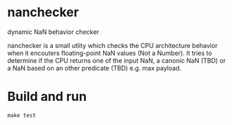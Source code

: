 # nanchecker
dynamic NaN behavior checker

nanchecker is a small utlity which checks the CPU architecture behavior when
it encouters floating-point NaN values (Not a Number). It tries to determine
if the CPU returns one of the input NaN, a canonic NaN (TBD) or a NaN based
on an other predicate (TBD) e.g. max payload.


# Build and run #

    make test
